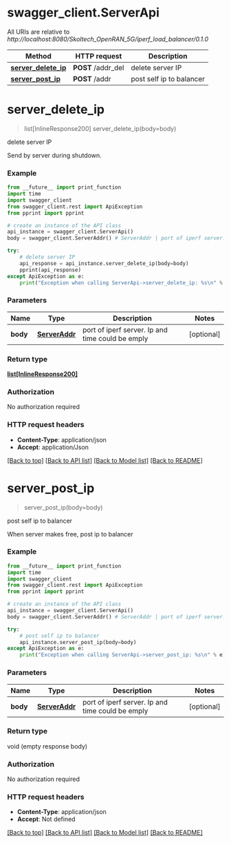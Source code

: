 # swagger_client.ServerApi

All URIs are relative to *http://localhost:8080/Skoltech_OpenRAN_5G/iperf_load_balancer/0.1.0*


Method | HTTP request | Description
------------- | ------------- | -------------
[**server_delete_ip**](ServerApi.md#server_delete_ip) | **POST** /addr_del | delete server IP
[**server_post_ip**](ServerApi.md#server_post_ip) | **POST** /addr | post self ip to balancer

# **server_delete_ip**
> list[InlineResponse200] server_delete_ip(body=body)

delete server IP

Send by server during shutdown.

### Example
```python
from __future__ import print_function
import time
import swagger_client
from swagger_client.rest import ApiException
from pprint import pprint

# create an instance of the API class
api_instance = swagger_client.ServerApi()
body = swagger_client.ServerAddr() # ServerAddr | port of iperf server. Ip and time could be emply (optional)

try:
    # delete server IP
    api_response = api_instance.server_delete_ip(body=body)
    pprint(api_response)
except ApiException as e:
    print("Exception when calling ServerApi->server_delete_ip: %s\n" % e)
```

### Parameters

Name | Type | Description  | Notes
------------- | ------------- | ------------- | -------------
 **body** | [**ServerAddr**](ServerAddr.md)| port of iperf server. Ip and time could be emply | [optional] 

### Return type

[**list[InlineResponse200]**](InlineResponse200.md)

### Authorization

No authorization required

### HTTP request headers

 - **Content-Type**: application/json
 - **Accept**: application/Json

[[Back to top]](#) [[Back to API list]](../README.md#documentation-for-api-endpoints) [[Back to Model list]](../README.md#documentation-for-models) [[Back to README]](../README.md)

# **server_post_ip**
> server_post_ip(body=body)

post self ip to balancer

When server makes free, post ip to balancer

### Example
```python
from __future__ import print_function
import time
import swagger_client
from swagger_client.rest import ApiException
from pprint import pprint

# create an instance of the API class
api_instance = swagger_client.ServerApi()
body = swagger_client.ServerAddr() # ServerAddr | port of iperf server. Ip and time could be emply (optional)

try:
    # post self ip to balancer
    api_instance.server_post_ip(body=body)
except ApiException as e:
    print("Exception when calling ServerApi->server_post_ip: %s\n" % e)
```

### Parameters

Name | Type | Description  | Notes
------------- | ------------- | ------------- | -------------
 **body** | [**ServerAddr**](ServerAddr.md)| port of iperf server. Ip and time could be emply | [optional] 

### Return type

void (empty response body)

### Authorization

No authorization required

### HTTP request headers

 - **Content-Type**: application/json
 - **Accept**: Not defined

[[Back to top]](#) [[Back to API list]](../README.md#documentation-for-api-endpoints) [[Back to Model list]](../README.md#documentation-for-models) [[Back to README]](../README.md)


